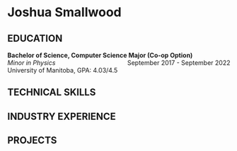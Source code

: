 # Joshua Smallwood

## EDUCATION
**Bachelor of Science, Computer Science Major (Co-op Option)**
<span style="float: right;">September 2017 - September 2022</span>  
*Minor in Physics*  
University of Manitoba, GPA: 4.03/4.5

## TECHNICAL SKILLS

## INDUSTRY EXPERIENCE

## PROJECTS
